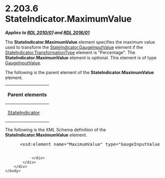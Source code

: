 <html dir="LTR" xmlns:mshelp="http://msdn.microsoft.com/mshelp" xmlns:ddue="http://ddue.schemas.microsoft.com/authoring/2003/5" xmlns:xlink="http://www.w3.org/1999/xlink" xmlns:tool="http://www.microsoft.com/tooltip">
    <head>
        <meta http-equiv="Content-Type" content="text/html; CHARSET=utf-8"></meta>
        <meta name="save" content="history"></meta>
        <title>2.203.6 StateIndicator.MaximumValue</title>
        <xml>
            <mshelp:toctitle title="2.203.6 StateIndicator.MaximumValue"></mshelp:toctitle>
            <mshelp:rltitle title="[MS-RDL]: StateIndicator.MaximumValue"></mshelp:rltitle>
            <mshelp:keyword index="A" term="a9cb5352-f8d8-413e-ad9f-9a1620c3278e"></mshelp:keyword>
            <mshelp:attr name="DCSext.ContentType" value="open specification"></mshelp:attr>
            <mshelp:attr name="AssetID" value="a9cb5352-f8d8-413e-ad9f-9a1620c3278e"></mshelp:attr>
            <mshelp:attr name="TopicType" value="kbRef"></mshelp:attr>
            <mshelp:attr name="DCSext.Title" value="[MS-RDL]: StateIndicator.MaximumValue" />
        </xml>
    </head>
    <body>
        <div id="header">
            <h1 class="heading">2.203.6 StateIndicator.MaximumValue</h1>
        </div>
        <div id="mainSection">
            <div id="mainBody">
                <div id="allHistory" class="saveHistory"></div>
                <div id="sectionSection0" class="section" name="collapseableSection">
                    

<p><b><i>Applies to </i></b><a href="3428e690-a348-4ec7-8a6a-8efb42d2cdee.html"><b><i>RDL 2010/01</i></b></a><b><i>
and </i></b><a href="52ce3983-2bfc-4e72-9359-42aaf5fe4509.html"><b><i>RDL 2016/01</i></b></a></p>

<p>The <b>StateIndicator.MaximumValue</b> element specifies the
maximum value used to transform the <a href="e28017ec-472c-4634-8c91-522547ef63ed.html">StateIndicator.GaugeInputValue</a>
element if the <a href="47a21038-4f4f-4fc6-93a3-aa5270427f28.html">StateIndicator.TransformationType</a>
element is &quot;Percentage&quot;. The <b>StateIndicator.MaximumValue</b>
element is optional. This element is of type <a href="9463d0dc-2309-420e-994e-47562e7670a1.html">GaugeInputValue</a>.</p>

<p>The following is the parent element of the <b>StateIndicator.MaximumValue</b>
element.</p>

<table>
 <thead>
  <tr>
   <th>
   <p>Parent elements</p>
   </th>
  </tr>
 </thead>
 <tr>
  <td>
  <p><a href="a2711217-7047-4b0a-86d1-d01b5479e2cb.html">StateIndicator</a></p>
  </td>
 </tr>
</table>

<p>The following is the XML Schema definition of the <b>StateIndicator.MaximumValue</b>
element.</p>

<dl>
<dd>
<div><pre> &lt;xsd:element name=&quot;MaximumValue&quot; type=&quot;GaugeInputValueType&quot; minOccurs=&quot;0&quot;&gt;
            
</pre></div>
</dd></dl>


                </div>
            </div>
        </div>
    </body>
</html>